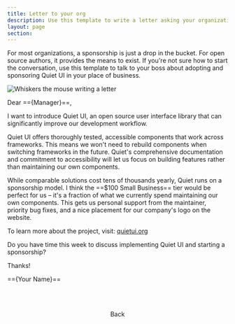 ```yaml
---
title: Letter to your org
description: Use this template to write a letter asking your organization to sponsor this project.
layout: page
section: 
---
```


For most organizations, a sponsorship is just a drop in the bucket. For open source authors, it provides the means to exist. If you're not sure how to start the conversation, use this template to talk to your boss about adopting and sponsoring Quiet&nbsp;UI in your place of business.

<img class="whiskers-center" src="/assets/images/whiskers/with-letter.svg" alt="Whiskers the mouse writing a letter">

<quiet-card style="padding-inline: 1rem; padding-block-start: 2rem;">

Dear =={Manager}==,

I want to introduce Quiet&nbsp;UI, an open source user interface library that can significantly improve our development workflow.

Quiet&nbsp;UI offers thoroughly tested, accessible components that work across frameworks. This means we won't need to rebuild components when switching frameworks in the future. Quiet's comprehensive documentation and commitment to accessibility will let us focus on building features rather than maintaining our own components.

While comparable solutions cost tens of thousands yearly, Quiet runs on a sponsorship model. I think the ==$100 Small Business== tier would be perfect for us – it's a fraction of what we currently spend maintaining our own components. This gets us personal support from the maintainer, priority bug fixes, and a nice placement for our company's logo on the website.

To learn more about the project, visit: <a href="https://quietui.org/" data-no-external-icon>quietui.org</a>

Do you have time this week to discuss implementing Quiet&nbsp;UI and starting a sponsorship?

Thanks!

=={Your Name}==

</quiet-card>

<div style="display: flex; gap: 1rem; justify-content: center; margin-block: 2rem;">
  <quiet-button variant="primary" size="lg" appearance="outline" pill href="/support">
    <quiet-icon slot="start" name="arrow-left"></quiet-icon>
    Back
  </quiet-button>
</div>